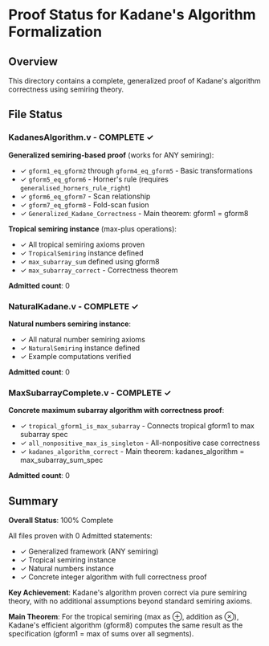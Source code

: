# Proof Status for Kadane's Algorithm Formalization

## Overview

This directory contains a complete, generalized proof of Kadane's algorithm correctness using semiring theory.

## File Status

### KadanesAlgorithm.v - COMPLETE ✓

**Generalized semiring-based proof** (works for ANY semiring):

- ✓ `gform1_eq_gform2` through `gform4_eq_gform5` - Basic transformations
- ✓ `gform5_eq_gform6` - Horner's rule (requires `generalised_horners_rule_right`)
- ✓ `gform6_eq_gform7` - Scan relationship
- ✓ `gform7_eq_gform8` - Fold-scan fusion
- ✓ `Generalized_Kadane_Correctness` - Main theorem: gform1 = gform8

**Tropical semiring instance** (max-plus operations):

- ✓ All tropical semiring axioms proven
- ✓ `TropicalSemiring` instance defined
- ✓ `max_subarray_sum` defined using gform8
- ✓ `max_subarray_correct` - Correctness theorem

**Admitted count**: 0

### NaturalKadane.v - COMPLETE ✓

**Natural numbers semiring instance**:

- ✓ All natural number semiring axioms
- ✓ `NaturalSemiring` instance defined
- ✓ Example computations verified

**Admitted count**: 0

### MaxSubarrayComplete.v - COMPLETE ✓

**Concrete maximum subarray algorithm with correctness proof**:

- ✓ `tropical_gform1_is_max_subarray` - Connects tropical gform1 to max subarray spec
- ✓ `all_nonpositive_max_is_singleton` - All-nonpositive case correctness
- ✓ `kadanes_algorithm_correct` - Main theorem: kadanes_algorithm = max_subarray_sum_spec

**Admitted count**: 0

## Summary

**Overall Status**: 100% Complete

All files proven with 0 Admitted statements:
- ✓ Generalized framework (ANY semiring)
- ✓ Tropical semiring instance
- ✓ Natural numbers instance
- ✓ Concrete integer algorithm with full correctness proof

**Key Achievement**: Kadane's algorithm proven correct via pure semiring theory, with no additional assumptions beyond standard semiring axioms.

**Main Theorem**: For the tropical semiring (max as ⊕, addition as ⊗), Kadane's efficient algorithm (gform8) computes the same result as the specification (gform1 = max of sums over all segments).
